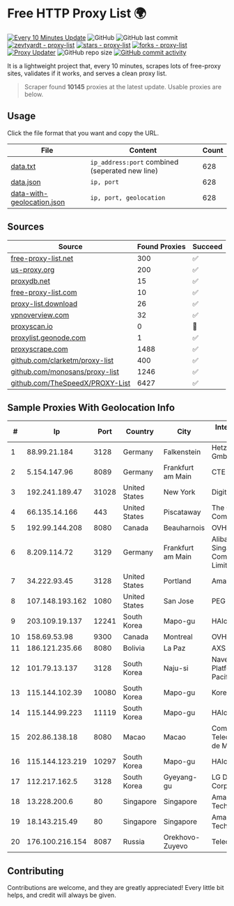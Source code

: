 
# Free HTTP Proxy List 🌍

[![Every 10 Minutes Update](https://github.com/mertguvencli/http-proxy-list/actions/workflows/main.yml/badge.svg?branch=main)](https://github.com/mertguvencli/http-proxy-list/actions/workflows/main.yml)
![GitHub](https://img.shields.io/github/license/mertguvencli/http-proxy-list)
![GitHub last commit](https://img.shields.io/github/last-commit/mertguvencli/http-proxy-list)
[![zevtyardt - proxy-list](https://img.shields.io/static/v1?label=zevtyardt&message=proxy-list&color=blue&logo=github)](https://github.com/zevtyardt/proxy-list "Go to GitHub repo")
[![stars - proxy-list](https://img.shields.io/github/stars/zevtyardt/proxy-list?style=social)](https://github.com/zevtyardt/proxy-list)
[![forks - proxy-list](https://img.shields.io/github/forks/zevtyardt/proxy-list?style=social)](https://github.com/zevtyardt/proxy-list)
[![Proxy Updater](https://github.com/zevtyardt/proxy-list/workflows/Proxy%20Updater/badge.svg)](https://github.com/zevtyardt/proxy-list/actions?query=workflow:"Proxy+Updater")
![GitHub repo size](https://img.shields.io/github/repo-size/zevtyardt/proxy-list)
[![GitHub commit activity](https://img.shields.io/github/commit-activity/m/zevtyardt/proxy-list?logo=commits)](https://github.com/zevtyardt/proxy-list/commits/main)

It is a lightweight project that, every 10 minutes, scrapes lots of free-proxy sites, validates if it works, and serves a clean proxy list.

> Scraper found **10145** proxies at the latest update. Usable proxies are below.

## Usage

Click the file format that you want and copy the URL.

|File|Content|Count|
|----|-------|-----|
|[data.txt](https://raw.githubusercontent.com/mertguvencli/http-proxy-list/main/proxy-list/data.txt)|`ip_address:port` combined (seperated new line)|628|
|[data.json](https://raw.githubusercontent.com/mertguvencli/http-proxy-list/main/proxy-list/data.json)|`ip, port`|628|
|[data-with-geolocation.json](https://raw.githubusercontent.com/mertguvencli/http-proxy-list/main/proxy-list/data-with-geolocation.json)|`ip, port, geolocation`|628|

## Sources

|Source|Found Proxies|Succeed|
|------|-------------|-------|
|[free-proxy-list.net](https://free-proxy-list.net)|300|✅|
|[us-proxy.org](https://www.us-proxy.org)|200|✅|
|[proxydb.net](http://proxydb.net)|15|✅|
|[free-proxy-list.com](https://free-proxy-list.com/?page=&port=&type%5B%5D=http&type%5B%5D=https&up_time=0&search=Search)|10|✅|
|[proxy-list.download](https://www.proxy-list.download/HTTP)|26|✅|
|[vpnoverview.com](https://vpnoverview.com/privacy/anonymous-browsing/free-proxy-servers)|32|✅|
|[proxyscan.io](https://www.proxyscan.io)|0|🚫|
|[proxylist.geonode.com](https://proxylist.geonode.com/api/proxy-list?limit=300&page=1&sort_by=lastChecked&sort_type=desc&protocols=http,https)|1|✅|
|[proxyscrape.com](https://api.proxyscrape.com/v2/?request=displayproxies&protocol=http&timeout=10000&country=all&ssl=all&anonymity=all)|1488|✅|
|[github.com/clarketm/proxy-list](https://raw.githubusercontent.com/clarketm/proxy-list/master/proxy-list-raw.txt)|400|✅|
|[github.com/monosans/proxy-list](https://raw.githubusercontent.com/monosans/proxy-list/main/proxies/http.txt)|1246|✅|
|[github.com/TheSpeedX/PROXY-List](https://raw.githubusercontent.com/TheSpeedX/PROXY-List/master/http.txt)|6427|✅|


## Sample Proxies With Geolocation Info

|#|Ip|Port|Country|City|Internet Service Provider|
|-|--|----|-------|----|-------------------------|
|1|88.99.21.184|3128|Germany|Falkenstein|Hetzner Online GmbH|
|2|5.154.147.96|8089|Germany|Frankfurt am Main|CTE|
|3|192.241.189.47|31028|United States|New York|DigitalOcean, LLC|
|4|66.135.14.166|443|United States|Piscataway|The Constant Company, LLC|
|5|192.99.144.208|8080|Canada|Beauharnois|OVH SAS|
|6|8.209.114.72|3129|Germany|Frankfurt am Main|Alibaba.com Singapore E-Commerce Private Limited|
|7|34.222.93.45|3128|United States|Portland|Amazon.com, Inc.|
|8|107.148.193.162|1080|United States|San Jose|PEG TECH INC|
|9|203.109.19.137|12241|South Korea|Mapo-gu|HAIonNet|
|10|158.69.53.98|9300|Canada|Montreal|OVH SAS|
|11|186.121.235.66|8080|Bolivia|La Paz|AXS Bolivia S. A.|
|12|101.79.13.137|3128|South Korea|Naju-si|Naver Business Platform Asia Pacific Pte. Ltd.|
|13|115.144.102.39|10080|South Korea|Mapo-gu|Korea Telecom|
|14|115.144.99.223|11119|South Korea|Mapo-gu|HAIonNet|
|15|202.86.138.18|8080|Macao|Macao|Companhia de Telecomunicacoes de Macau|
|16|115.144.123.219|10297|South Korea|Mapo-gu|HAIonNet|
|17|112.217.162.5|3128|South Korea|Gyeyang-gu|LG DACOM Corporation|
|18|13.228.200.6|80|Singapore|Singapore|Amazon Technologies Inc.|
|19|18.143.215.49|80|Singapore|Singapore|Amazon Technologies Inc.|
|20|176.100.216.154|8087|Russia|Orekhovo-Zuyevo|Telecom-Uslugi|



## Contributing

Contributions are welcome, and they are greatly appreciated! Every
little bit helps, and credit will always be given.

